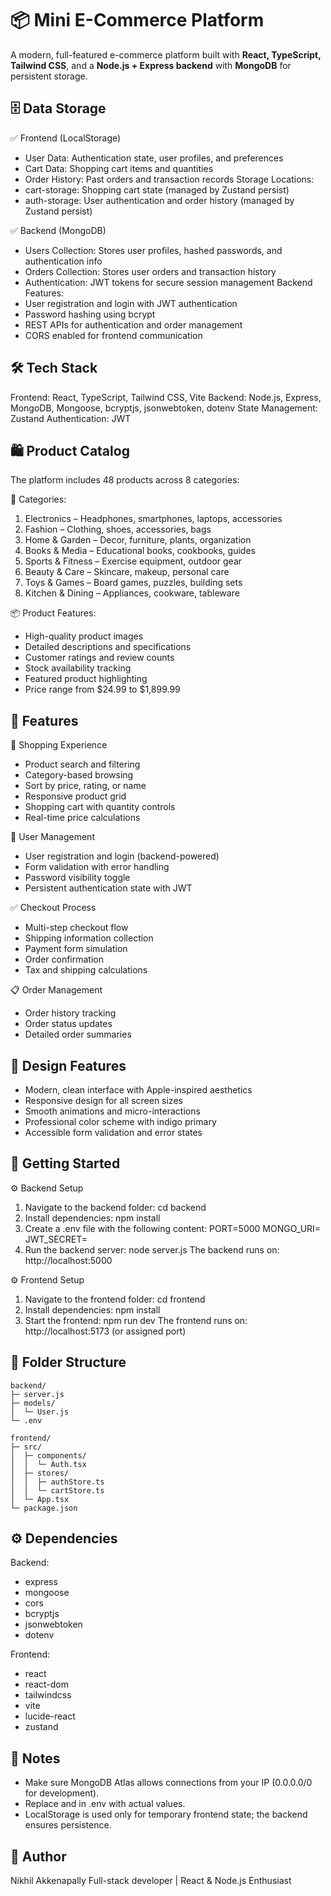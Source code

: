 # 📦 Mini E-Commerce Platform
A modern, full-featured e-commerce platform built with **React, TypeScript, Tailwind CSS**, and a **Node.js + Express backend** with **MongoDB** for persistent storage.

## 🗄️ Data Storage
✅ Frontend (LocalStorage)
- User Data: Authentication state, user profiles, and preferences
- Cart Data: Shopping cart items and quantities
- Order History: Past orders and transaction records
Storage Locations:
- cart-storage: Shopping cart state (managed by Zustand persist)
- auth-storage: User authentication and order history (managed by Zustand persist)

✅ Backend (MongoDB)
- Users Collection: Stores user profiles, hashed passwords, and authentication info
- Orders Collection: Stores user orders and transaction history
- Authentication: JWT tokens for secure session management
Backend Features:
- User registration and login with JWT authentication
- Password hashing using bcrypt
- REST APIs for authentication and order management
- CORS enabled for frontend communication

## 🛠️ Tech Stack
Frontend: React, TypeScript, Tailwind CSS, Vite
Backend: Node.js, Express, MongoDB, Mongoose, bcryptjs, jsonwebtoken, dotenv
State Management: Zustand
Authentication: JWT

## 🛍️ Product Catalog
The platform includes 48 products across 8 categories:

📂 Categories:
1. Electronics – Headphones, smartphones, laptops, accessories
2. Fashion – Clothing, shoes, accessories, bags
3. Home & Garden – Decor, furniture, plants, organization
4. Books & Media – Educational books, cookbooks, guides
5. Sports & Fitness – Exercise equipment, outdoor gear
6. Beauty & Care – Skincare, makeup, personal care
7. Toys & Games – Board games, puzzles, building sets
8. Kitchen & Dining – Appliances, cookware, tableware

📦 Product Features:
- High-quality product images
- Detailed descriptions and specifications
- Customer ratings and review counts
- Stock availability tracking
- Featured product highlighting
- Price range from $24.99 to $1,899.99

## 🔧 Features
🛒 Shopping Experience
- Product search and filtering
- Category-based browsing
- Sort by price, rating, or name
- Responsive product grid
- Shopping cart with quantity controls
- Real-time price calculations

👥 User Management
- User registration and login (backend-powered)
- Form validation with error handling
- Password visibility toggle
- Persistent authentication state with JWT

✅ Checkout Process
- Multi-step checkout flow
- Shipping information collection
- Payment form simulation
- Order confirmation
- Tax and shipping calculations

📋 Order Management
- Order history tracking
- Order status updates
- Detailed order summaries

## 🎨 Design Features
- Modern, clean interface with Apple-inspired aesthetics
- Responsive design for all screen sizes
- Smooth animations and micro-interactions
- Professional color scheme with indigo primary
- Accessible form validation and error states

## 🚀 Getting Started
⚙ Backend Setup
1. Navigate to the backend folder:
cd backend
2. Install dependencies:
npm install
3. Create a .env file with the following content:
PORT=5000
MONGO_URI=<your-mongodb-connection-string>
JWT_SECRET=<your-secret-key>
4. Run the backend server:
node server.js
The backend runs on: http://localhost:5000

⚙ Frontend Setup
1. Navigate to the frontend folder:
cd frontend
2. Install dependencies:
npm install
3. Start the frontend:
npm run dev
The frontend runs on: http://localhost:5173 (or assigned port)

## 📁 Folder Structure
```
backend/
├─ server.js
├─ models/
│  └─ User.js
└─ .env

frontend/
├─ src/
│  ├─ components/
│  │  └─ Auth.tsx
│  ├─ stores/
│  │  ├─ authStore.ts
│  │  └─ cartStore.ts
│  └─ App.tsx
└─ package.json
```


## ⚙ Dependencies
Backend:
- express
- mongoose
- cors
- bcryptjs
- jsonwebtoken
- dotenv

Frontend:
- react
- react-dom
- tailwindcss
- vite
- lucide-react
- zustand

## 📝 Notes
- Make sure MongoDB Atlas allows connections from your IP (0.0.0.0/0 for development).
- Replace <your-mongodb-connection-string> and <your-secret-key> in .env with actual values.
- LocalStorage is used only for temporary frontend state; the backend ensures persistence.

## 👤 Author
Nikhil Akkenapally
Full-stack developer | React & Node.js Enthusiast
